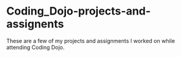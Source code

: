 # Coding_Dojo-projects-and-assignents

These are a few of my projects and assignments I worked on while attending Coding Dojo. 
